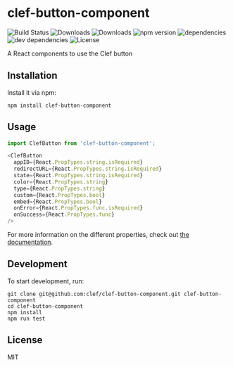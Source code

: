 # clef-button-component

![Build Status](https://img.shields.io/travis/clef/clef-button-component.svg)
![Downloads](https://img.shields.io/npm/dm/clef-button-component.svg)
![Downloads](https://img.shields.io/npm/dt/clef-button-component.svg)
![npm version](https://img.shields.io/npm/v/clef-button-component.svg)
![dependencies](https://img.shields.io/david/clef/clef-button-component.svg)
![dev dependencies](https://img.shields.io/david/dev/clef/clef-button-component.svg)
![License](https://img.shields.io/github/license/clef/clef-button-component.svg)

A React components to use the Clef button

## Installation

Install it via npm:

```shell
npm install clef-button-component
```

## Usage

```javascript
import ClefButton from 'clef-button-component';

<ClefButton
  appID={React.PropTypes.string.isRequired}
  redirectURL={React.PropTypes.string.isRequired}
  state={React.PropTypes.string.isRequired}
  color={React.PropTypes.string}
  type={React.PropTypes.string}
  custom={React.PropTypes.bool}
  embed={React.PropTypes.bool}
  onError={React.PropTypes.func.isRequired}
  onSuccess={React.PropTypes.func}
/>
```

For more information on the different properties, check out [the documentation](https://docs.getclef.com/docs/adding-the-clef-button).

## Development

To start development, run:

```shell
git clone git@github.com:clef/clef-button-component.git clef-button-component
cd clef-button-component
npm install
npm run test
```


## License

MIT
